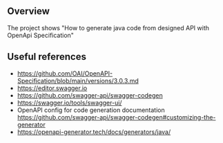 
## Overview

The project shows "How to generate java code from designed API with OpenApi Specification"

## Useful references 
 
- https://github.com/OAI/OpenAPI-Specification/blob/main/versions/3.0.3.md
- https://editor.swagger.io
- https://github.com/swagger-api/swagger-codegen
- https://swagger.io/tools/swagger-ui/
- OpenAPI config for code generation documentation https://github.com/swagger-api/swagger-codegen#customizing-the-generator
- https://openapi-generator.tech/docs/generators/java/